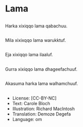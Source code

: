 # Lama

##
Harka xixiqqo lama qabachuu.

##


##
Mila xixixqqo lama warukktuf.

##


##
Eja xixiqqo lama ilaaluf.

##


##
Gurra xixiqqo lama dhageefachuuf.

##


##
Akasuma harka lama walhamchuuf.

##


##
* License: [CC-BY-NC]
* Text: Carole Bloch
* Illustration: Richard MacIntosh
* Translation: Demoze Degefa
* Language: om

